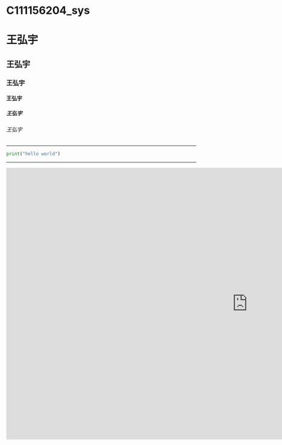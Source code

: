 # C111156204_sys

# 王弘宇

## 王弘宇

### 王弘宇

#### 王弘宇

##### 王弘宇

###### 王弘宇
***
```python
print("hello world")
```
***
<iframe width="1280" height="720" src="https://www.youtube.com/embed/cHHLHGNpCSA" title="Avicii - Waiting For Love" frameborder="0" allow="accelerometer; autoplay; clipboard-write; encrypted-media; gyroscope; picture-in-picture; web-share" referrerpolicy="strict-origin-when-cross-origin" allowfullscreen></iframe>
